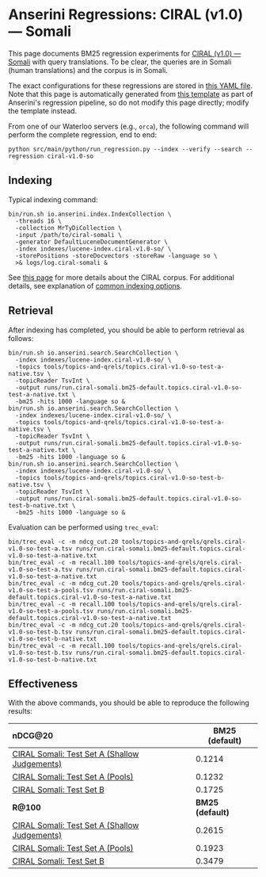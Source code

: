 # Anserini Regressions: CIRAL (v1.0) &mdash; Somali

This page documents BM25 regression experiments for [CIRAL (v1.0) &mdash; Somali](https://github.com/ciralproject/ciral) with query translations. To be clear, the queries are in Somali (human translations) and the corpus is in Somali.

The exact configurations for these regressions are stored in [this YAML file](../../src/main/resources/regression/ciral-v1.0-so.yaml).
Note that this page is automatically generated from [this template](../../src/main/resources/docgen/templates/ciral-v1.0-so.template) as part of Anserini's regression pipeline, so do not modify this page directly; modify the template instead.

From one of our Waterloo servers (e.g., `orca`), the following command will perform the complete regression, end to end:

```
python src/main/python/run_regression.py --index --verify --search --regression ciral-v1.0-so
```

## Indexing

Typical indexing command:

```
bin/run.sh io.anserini.index.IndexCollection \
  -threads 16 \
  -collection MrTyDiCollection \
  -input /path/to/ciral-somali \
  -generator DefaultLuceneDocumentGenerator \
  -index indexes/lucene-index.ciral-v1.0-so/ \
  -storePositions -storeDocvectors -storeRaw -language so \
  >& logs/log.ciral-somali &
```

See [this page](https://github.com/ciralproject/ciral) for more details about the CIRAL corpus.
For additional details, see explanation of [common indexing options](../../docs/common-indexing-options.md).

## Retrieval

After indexing has completed, you should be able to perform retrieval as follows:

```
bin/run.sh io.anserini.search.SearchCollection \
  -index indexes/lucene-index.ciral-v1.0-so/ \
  -topics tools/topics-and-qrels/topics.ciral-v1.0-so-test-a-native.tsv \
  -topicReader TsvInt \
  -output runs/run.ciral-somali.bm25-default.topics.ciral-v1.0-so-test-a-native.txt \
  -bm25 -hits 1000 -language so &
bin/run.sh io.anserini.search.SearchCollection \
  -index indexes/lucene-index.ciral-v1.0-so/ \
  -topics tools/topics-and-qrels/topics.ciral-v1.0-so-test-a-native.tsv \
  -topicReader TsvInt \
  -output runs/run.ciral-somali.bm25-default.topics.ciral-v1.0-so-test-a-native.txt \
  -bm25 -hits 1000 -language so &
bin/run.sh io.anserini.search.SearchCollection \
  -index indexes/lucene-index.ciral-v1.0-so/ \
  -topics tools/topics-and-qrels/topics.ciral-v1.0-so-test-b-native.tsv \
  -topicReader TsvInt \
  -output runs/run.ciral-somali.bm25-default.topics.ciral-v1.0-so-test-b-native.txt \
  -bm25 -hits 1000 -language so &
```

Evaluation can be performed using `trec_eval`:

```
bin/trec_eval -c -m ndcg_cut.20 tools/topics-and-qrels/qrels.ciral-v1.0-so-test-a.tsv runs/run.ciral-somali.bm25-default.topics.ciral-v1.0-so-test-a-native.txt
bin/trec_eval -c -m recall.100 tools/topics-and-qrels/qrels.ciral-v1.0-so-test-a.tsv runs/run.ciral-somali.bm25-default.topics.ciral-v1.0-so-test-a-native.txt
bin/trec_eval -c -m ndcg_cut.20 tools/topics-and-qrels/qrels.ciral-v1.0-so-test-a-pools.tsv runs/run.ciral-somali.bm25-default.topics.ciral-v1.0-so-test-a-native.txt
bin/trec_eval -c -m recall.100 tools/topics-and-qrels/qrels.ciral-v1.0-so-test-a-pools.tsv runs/run.ciral-somali.bm25-default.topics.ciral-v1.0-so-test-a-native.txt
bin/trec_eval -c -m ndcg_cut.20 tools/topics-and-qrels/qrels.ciral-v1.0-so-test-b.tsv runs/run.ciral-somali.bm25-default.topics.ciral-v1.0-so-test-b-native.txt
bin/trec_eval -c -m recall.100 tools/topics-and-qrels/qrels.ciral-v1.0-so-test-b.tsv runs/run.ciral-somali.bm25-default.topics.ciral-v1.0-so-test-b-native.txt
```

## Effectiveness

With the above commands, you should be able to reproduce the following results:

| **nDCG@20**                                                                                                  | **BM25 (default)**|
|:-------------------------------------------------------------------------------------------------------------|-------------------|
| [CIRAL Somali: Test Set A (Shallow Judgements)](https://huggingface.co/datasets/CIRAL/ciral)                 | 0.1214            |
| [CIRAL Somali: Test Set A (Pools)](https://huggingface.co/datasets/CIRAL/ciral)                              | 0.1232            |
| [CIRAL Somali: Test Set B](https://huggingface.co/datasets/CIRAL/ciral)                                      | 0.1725            |
| **R@100**                                                                                                    | **BM25 (default)**|
| [CIRAL Somali: Test Set A (Shallow Judgements)](https://huggingface.co/datasets/CIRAL/ciral)                 | 0.2615            |
| [CIRAL Somali: Test Set A (Pools)](https://huggingface.co/datasets/CIRAL/ciral)                              | 0.1923            |
| [CIRAL Somali: Test Set B](https://huggingface.co/datasets/CIRAL/ciral)                                      | 0.3479            |
